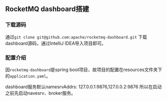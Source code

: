 
## RocketMQ dashboard搭建

### 下载源码
通过`git clone git@github.com:apache/rocketmq-dashboard.git` 下载dashboard源码，通过IntelliJ IDEA导入项目即可。

### 配置介绍
因`rocketmq-dashboard`是spring boot项目，故项目的配置在resources文件夹下的`application.yaml`。

dashboard服务默认namesrvAddrs: 127.0.0.1:9876,127.0.0.2:9876 所以在启动之前先启动navesrv、broker服务。



